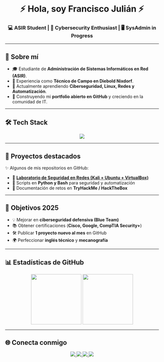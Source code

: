 <!-- Encabezado centrado con banner -->
<h1 align="center">⚡ Hola, soy Francisco Julián ⚡</h1>
<h3 align="center">💻 ASIR Student | 🔐 Cybersecurity Enthusiast | 🖥️ SysAdmin in Progress</h3>

---

## 🌌 Sobre mí
- 🎓 Estudiante de **Administración de Sistemas Informáticos en Red (ASIR)**.  
- 💼 Experiencia como **Técnico de Campo en Diebold Nixdorf**.  
- 🌱 Actualmente aprendiendo **Ciberseguridad, Linux, Redes y Automatización**.  
- 🚀 Construyendo mi **portfolio abierto en GitHub** y creciendo en la comunidad de IT.  

---

## 🛠️ Tech Stack
<p align="center">
 <img src="https://skillicons.dev/icons?i=linux,windows,python,bash,git,github,vscode,virtualbox" />
</p>

---

## 📂 Proyectos destacados
✨ Algunos de mis repositorios en GitHub:  

- 🔗 [**Laboratorio de Seguridad en Redes (Kali + Ubuntu + VirtualBox)**](https://github.com/pacojuliancuesta/lab-red-seguridad)  
- 🔗 Scripts en **Python y Bash** para seguridad y automatización  
- 🔗 Documentación de retos en **TryHackMe / HackTheBox**  

---

## 🌱 Objetivos 2025
- 💡 Mejorar en **ciberseguridad defensiva (Blue Team)**  
- 📚 Obtener certificaciones (**Cisco, Google, CompTIA Security+**)  
- 🛠️ Publicar **1 proyecto nuevo al mes** en GitHub  
- 🌍 Perfeccionar **inglés técnico** y **mecanografía**  

---

## 📊 Estadísticas de GitHub
<p align="center">
  <img src="https://github-readme-stats.vercel.app/api?username=pacojuliancuesta&show_icons=true&theme=radical&hide_border=true" height="165"/>
  <img src="https://github-readme-streak-stats.herokuapp.com/?user=pacojuliancuesta&theme=radical&hide_border=true" height="165"/>
</p>

---


## 🌐 Conecta conmigo
<p align="center">
  <a href="www.linkedin.com/in/franciscojuliáncuesta-bbbb25296">
    <img src="https://img.shields.io/badge/LinkedIn-0077B5?style=for-the-badge&logo=linkedin&logoColor=white"/>
  </a>
  <a href="https://github.com/pacojuliancuesta">
    <img src="https://img.shields.io/badge/GitHub-100000?style=for-the-badge&logo=github&logoColor=white"/>
  </a>
  <a href="https://tryhackme.com/p/pacojuliancuesta">
    <img src="https://img.shields.io/badge/TryHackMe-212C42?style=for-the-badge&logo=tryhackme&logoColor=white"/>
  </a>
  <a href="https://app.hackthebox.com/profile/pacojuliancuesta">
    <img src="https://img.shields.io/badge/HackTheBox-9FEF00?style=for-the-badge&logo=hackthebox&logoColor=black"/>
  </a>
</p>
